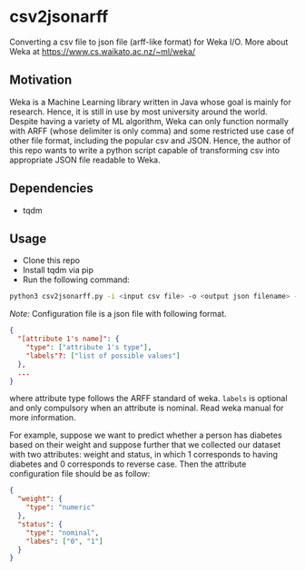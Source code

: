 # csv2jsonarff

Converting a csv file to json file (arff-like format) for Weka I/O. More about Weka at <https://www.cs.waikato.ac.nz/~ml/weka/>

## Motivation

Weka is a Machine Learning library written in Java whose goal is mainly for research. Hence, it is still in use by most university around the world. Despite having a variety of ML algorithm, Weka can only function normally with ARFF (whose delimiter is only comma) and some restricted use case of other file format, including the popular csv and JSON. Hence, the author of this repo wants to write a python script capable of transforming csv into appropriate JSON file readable to Weka. 

## Dependencies

- tqdm

## Usage

- Clone this repo
- Install tqdm via pip
- Run the following command:

```bash
python3 csv2jsonarff.py -i <input csv file> -o <output json filename> -conf <configuration file path>
```

_Note:_ Configuration file is a json file with following format.

```JSON
{
  "[attribute 1's name]": {
    "type": ["attribute 1's type"],
    "labels"?: ["list of possible values"]
  },
  ...
}
```

where attribute type follows the ARFF standard of weka. ``labels`` is optional and only compulsory when an attribute is nominal. Read weka manual for more information.

For example, suppose we want to predict whether a person has diabetes based on their weight and suppose further that we collected our dataset with two attributes: weight and status, in which 1 corresponds to having diabetes and 0 corresponds to reverse case. Then the attribute configuration file should be as follow:

```JSON
{
  "weight": {
    "type": "numeric"
  },
  "status": {
    "type": "nominal",
    "labes": ["0", "1"]
  }
}
```
